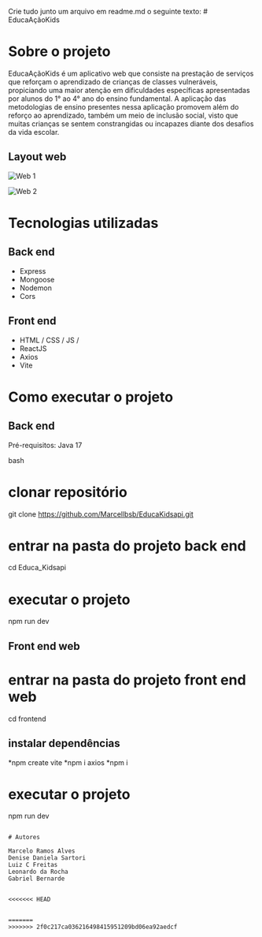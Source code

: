 Crie tudo junto um arquivo em readme.md o seguinte texto: # EducaAçãoKids

# Sobre o projeto
EducaAçãoKids é um aplicativo web que consiste na prestação de serviços que reforçam o aprendizado de crianças de classes vulneráveis, propiciando uma maior atenção em dificuldades específicas apresentadas por alunos do 1° ao 4° ano do ensino fundamental.
A aplicação das metodologias de ensino presentes nessa aplicação promovem além do reforço ao aprendizado, também um meio de inclusão social, visto que muitas crianças se sentem constrangidas ou incapazes diante dos desafios da vida escolar.

## Layout web
![Web 1](https://github.com/Marcellbsb/Educa_Acao_Kids/blob/main/EducaKidshome.png)

![Web 2](https://github.com/Marcellbsb/Educa_Acao_Kids/blob/main/logineduca.png)

# Tecnologias utilizadas
## Back end
- Express
- Mongoose
- Nodemon
- Cors
## Front end
- HTML / CSS / JS / 
- ReactJS
- Axios
- Vite

# Como executar o projeto

## Back end
Pré-requisitos: Java 17

bash
# clonar repositório
git clone https://github.com/Marcellbsb/EducaKidsapi.git

# entrar na pasta do projeto back end
cd Educa_Kidsapi

# executar o projeto
npm run dev


## Front end web

# entrar na pasta do projeto front end web
cd frontend

## instalar dependências
*npm create vite
*npm i axios
*npm i

# executar o projeto
npm run dev
```

# Autores

Marcelo Ramos Alves
Denise Daniela Sartori	
Luiz C Freitas
Leonardo da Rocha
Gabriel Bernarde


<<<<<<< HEAD


=======
>>>>>>> 2f0c217ca036216498415951209bd06ea92aedcf

